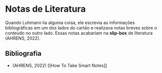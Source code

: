 # Notas de Literatura

Quando Luhmann lia alguma coisa, ele escrevia as informações bibliográficas em um dos lados do cartão e realizava notas breves sobre o conteúdo no outro lado. Essas notas acabariam na **slip-box** de literatura (AHRENS, 2022).

## Bibliografia

- (AHRENS, 2022) [[How To Take Smart Notes]]